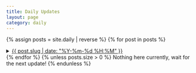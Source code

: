 ```yaml
---
title: Daily Updates
layout: page
category: daily
---
```


{% assign posts = site.daily | reverse %}
{% for post in posts %}
<details>
  <summary>
    <a href="{{ post.url | relative_url }}" data-time="{{ post.slug }}">{{ post.slug | date: "%Y-%m-%d %H:%M" }}</a>
  </summary>
  {{ post.excerpt }}
  <a href="{{ post.url | relative_url }}">See more</a>
</details>
{% endfor %}
{% unless posts.size > 0 %}
Nothing here currently, wait for the next update!
{% endunless %}
